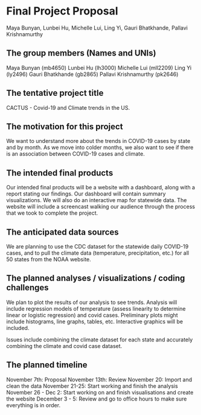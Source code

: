 Final Project Proposal
================
Maya Bunyan, Lunbei Hu, Michelle Lui, Ling Yi, Gauri Bhatkhande, Pallavi
Krishnamurthy

## The group members (Names and UNIs)

Maya Bunyan (mb4650) Lunbei Hu (lh3000) Michelle Lui (mll2209) Ling Yi
(ly2496) Gauri Bhatkhande (gb2865) Pallavi Krishnamurthy (pk2646)

## The tentative project title

CACTUS - Covid-19 and Climate trends in the US.

## The motivation for this project

We want to understand more about the trends in COVID-19 cases by state
and by month. As we move into colder months, we also want to see if
there is an association between COVID-19 cases and climate.

## The intended final products

Our intended final products will be a website with a dashboard, along
with a report stating our findings. Our dashboard will contain summary
visualizations. We will also do an interactive map for statewide data.
The website will include a screencast walking our audience through the
process that we took to complete the project.

## The anticipated data sources

We are planning to use the CDC dataset for the statewide daily COVID-19
cases, and to pull the climate data (temperature, precipitation, etc.)
for all 50 states from the NOAA website.

## The planned analyses / visualizations / coding challenges

We plan to plot the results of our analysis to see trends. Analysis will
include regression models of temperature (assess linearity to determine
linear or logistic regression) and covid cases. Preliminary plots might
include histograms, line graphs, tables, etc. Interactive graphics will
be included.

Issues include combining the climate dataset for each state and
accurately combining the climate and covid case dataset.

## The planned timeline

November 7th: Proposal November 13th: Review November 20: Import and
clean the data November 21-25: Start working and finish the analysis
November 26 - Dec 2: Start working on and finish visualisations and
create the website December 3 - 5: Review and go to office hours to make
sure everything is in order.
